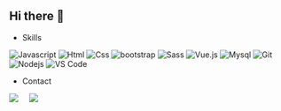 ## Hi there 👋

* Skills

![Javascript](http://img.shields.io/badge/-Javascript-fcd400?style=flat-square&logo=javascript&logoColor=black)
![Html](http://img.shields.io/badge/-Html-e24c27?style=flat-square&logo=html5&logoColor=white)
![Css](http://img.shields.io/badge/-Css-2a65f1?style=flat-square&logo=css3&logoColor=white)
<img  alt="bootstrap" src ="https://img.shields.io/badge/Bootstrap-563D7C?style=flat-square&logo=bootstrap&logoColor=white"/>
![Sass](http://img.shields.io/badge/-Sass-cc6699?style=flat-square&logo=sass&logoColor=white)
![Vue.js](http://img.shields.io/badge/-Vue.js-41b883?style=flat-square&logo=vue.js&logoColor=white)
![Mysql](http://img.shields.io/badge/-Mysql-white?style=flat-square&logo=mysql)
![Git](http://img.shields.io/badge/-Git-white?style=flat-square&logo=git)
<img alt="Nodejs" src="https://img.shields.io/badge/-Nodejs-43853d?style=flat-square&logo=Node.js&logoColor=white" />
![VS Code](http://img.shields.io/badge/-VS%20Code-black?style=flat-square&logo=visualstudiocode&logoColor=3aa7f2)

* Contact

<a href="https://www.linkedin.com/in/basti%C3%A1n-silva-7466a91a9/"><img src="https://img.shields.io/badge/linkedin-%230077B5.svg?&style=for-the-badge&logo=linkedin&logoColor=white" /></a>&nbsp;&nbsp;&nbsp;&nbsp;
<a href="mailto:bastynicolas19@gmail.com"><img src="https://img.shields.io/badge/gmail-%23D14836.svg?&style=for-the-badge&logo=gmail&logoColor=white" /></a>&nbsp;&nbsp;&nbsp;&nbsp;
<!--
**BSilvaFlores/BSilvaFlores** is a ✨ _special_ ✨ repository because its `README.md` (this file) appears on your GitHub profile.

Here are some ideas to get you started:

- 🔭 I’m currently working on ...
- 🌱 I’m currently learning ...
- 👯 I’m looking to collaborate on ...
- 🤔 I’m looking for help with ...
- 💬 Ask me about ...
- 📫 How to reach me: ...
- 😄 Pronouns: ...
- ⚡ Fun fact: ...
-->
